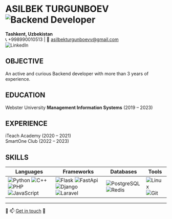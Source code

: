 # ASILBEK TURGUNBOEV ![Backend Developer](https://img.shields.io/badge/Role-Backend_Developer-blue)
**Tashkent, Uzbekistan**  
📞 +998990010513 | 📧 [asilbekturgunboevv@gmail.com](mailto:asilbekturgunboevv@gmail.com)  
![LinkedIn](https://img.shields.io/badge/LinkedIn-0077B5?style=for-the-badge&logo=linkedin&logoColor=white)

## OBJECTIVE

An active and curious Backend developer with more than 3 years of experience.

## EDUCATION
Webster University
**Management Information Systems** (2019 – 2023)

## EXPERIENCE
iTeach Academy (2020 – 2021)  
SmartOne Club (2022 – 2023)

## SKILLS


| **Languages** | **Frameworks** | **Databases** | **Tools** |
|---------------|----------------|---------------|-----------|
| ![Python](https://img.shields.io/badge/-Python-3776AB?style=flat&logo=python&logoColor=white) ![C++](https://img.shields.io/badge/-C++-00599C?style=flat&logo=c) ![PHP](https://img.shields.io/badge/-PHP-777BB4?style=flat&logo=php) ![JavaScript](https://img.shields.io/badge/-JavaScript-black?style=flat&logo=javascript) | ![Flask](https://img.shields.io/badge/-Flask-black?style=flat&logo=flask) ![FastApi](https://img.shields.io/badge/FastAPI-005571?style=for-the-badge&logo=fastapi) ![Django](https://img.shields.io/badge/-Django-092E20?style=flat&logo=django) ![Laravel](https://img.shields.io/badge/-Laravel-FF2D20?style=flat&logo=laravel) | ![PostgreSQL](https://img.shields.io/badge/-PostgreSQL-336791?style=flat&logo=postgresql) ![Redis](https://img.shields.io/badge/-Redis-D92B21?style=flat&logo=redis) | ![Linux](https://img.shields.io/badge/-Linux-FCC624?style=flat&logo=linux) ![Git](https://img.shields.io/badge/-Git-black?style=flat&logo=git) |


---

🔗 📫 [Get in touch](mailto:asilbekturgunboevv@gmail.com) 🤝
